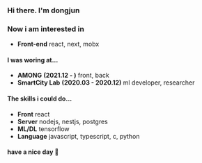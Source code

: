### Hi there. I'm dongjun</br>
### Now i am interested in
* __Front-end__ react, next, mobx</br>

#### I was woring at... <br/>
* __AMONG__ __(2021.12 - )__ front, back<br/>
* __SmartCity Lab__ __(2020.03 - 2020.12)__ ml developer, researcher </br>

#### The skills i could do...
* __Front__  react<br/>
* __Server__  nodejs, nestjs, postgres<br/>
* __ML/DL__  tensorflow<br/>
* __Language__  javascript, typescript, c, python<br/>

#### have a nice day 👋
